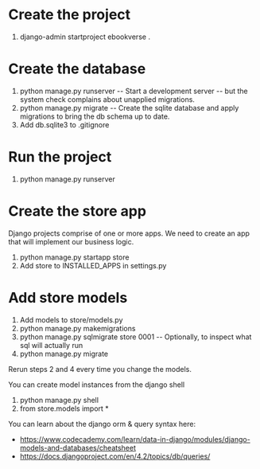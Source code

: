 # Create the project

1. django-admin startproject ebookverse .

# Create the database
1. python manage.py runserver -- Start a development server -- but the system check complains about unapplied migrations.
2. python manage.py migrate -- Create the sqlite database and apply migrations to bring the db schema up to date.
3. Add db.sqlite3 to .gitignore

# Run the project
1. python manage.py runserver

# Create the store app
Django projects comprise of one or more apps. We need to create an app that will implement our business logic.

1. python manage.py startapp store
2. Add store to INSTALLED_APPS in settings.py

# Add store models
1. Add models to store/models.py
2. python manage.py makemigrations
3. python manage.py sqlmigrate store 0001 -- Optionally, to inspect what sql will actually run
3. python manage.py migrate

Rerun steps 2 and 4 every time you change the models.

You can create model instances from the django shell
1. python manage.py shell
2. from store.models import *

You can learn about the django orm & query syntax here:
- https://www.codecademy.com/learn/data-in-django/modules/django-models-and-databases/cheatsheet
- https://docs.djangoproject.com/en/4.2/topics/db/queries/
